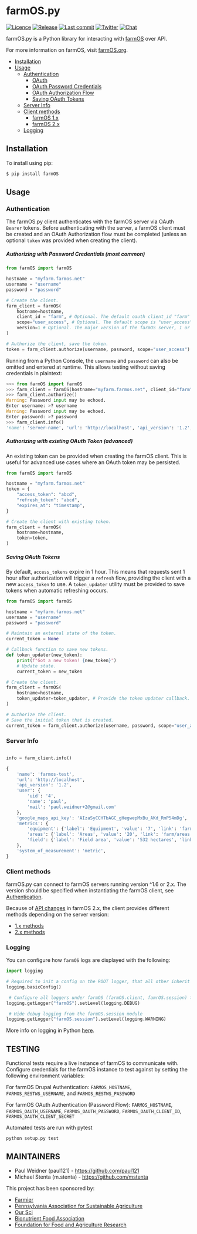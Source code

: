 # farmOS.py

[![Licence](https://img.shields.io/badge/Licence-GPL%203.0-blue.svg)](https://opensource.org/licenses/GPL-3.0/)
[![Release](https://img.shields.io/github/release/farmOS/farmOS.py.svg?style=flat)](https://github.com/farmOS/farmOS.py/releases)
[![Last commit](https://img.shields.io/github/last-commit/farmOS/farmOS.py.svg?style=flat)](https://github.com/farmOS/farmOS.py/commits)
[![Twitter](https://img.shields.io/twitter/follow/farmOSorg.svg?label=%40farmOSorg&style=flat)](https://twitter.com/farmOSorg)
[![Chat](https://img.shields.io/matrix/farmOS:matrix.org.svg)](https://riot.im/app/#/room/#farmOS:matrix.org)

farmOS.py is a Python library for interacting with [farmOS](https://farmOS.org)
over API.

For more information on farmOS, visit [farmOS.org](https://farmOS.org).

- [Installation](#installation)
- [Usage](#usage)
  - [Authentication](#authentication)
    - [OAuth](#OAuth)
     - [OAuth Password Credentials](#oauth-password-credentials-most-common)
     - [OAuth Authorization Flow](#oauth-authorization-flow-advanced)
     - [Saving OAuth Tokens](#saving-oauth-tokens)
  - [Server Info](#server-info)
  - [Client methods](#client-methods)  
    - [farmOS 1.x](docs/client_1x.md)
    - [farmOS 2.x](docs/client_2x.md)
  - [Logging](#logging)


## Installation

To install using pip:

```bash
$ pip install farmOS
```

## Usage

### Authentication

The farmOS.py client authenticates with the farmOS server via OAuth `Bearer`
tokens. Before authenticating with the server, a farmOS client must be 
created and an OAuth Authorization flow must be completed (unless an optional 
`token` was provided when creating the client).

##### Authorizing with Password Credentials (most common)

```python
from farmOS import farmOS

hostname = "myfarm.farmos.net"
username = "username"
password = "password"

# Create the client.
farm_client = farmOS(
    hostname=hostname,
    client_id = "farm", # Optional. The default oauth client_id "farm" is enabled on all farmOS servers.
    scope="user_access", # Optional. The default scope is "user_access". Only needed if authorizing with a different scope.
    version=1 # Optional. The major version of the farmOS server, 1 or 2. Defaults to 1.
)

# Authorize the client, save the token.
token = farm_client.authorize(username, password, scope="user_access")
```

Running from a Python Console, the `username` and `password` can also be 
omitted and entered at runtime. This allows testing without saving 
credentials in plaintext:

```python
>>> from farmOS import farmOS
>>> farm_client = farmOS(hostname="myfarm.farmos.net", client_id="farm", scope="user_access")
>>> farm_client.authorize()
Warning: Password input may be echoed.
Enter username: >? username
Warning: Password input may be echoed.
Enter password: >? password
>>> farm_client.info()
'name': 'server-name', 'url': 'http://localhost', 'api_version': '1.2', 'user': ....
```

##### Authorizing with existing OAuth Token (advanced)

An existing token can be provided when creating the farmOS client. This is
useful for advanced use cases where an OAuth token may be persisted.

```python
from farmOS import farmOS

hostname = "myfarm.farmos.net"
token = {
    "access_token": "abcd",
    "refresh_token": "abcd",
    "expires_at": "timestamp",
}

# Create the client with existing token.
farm_client = farmOS(
    hostname=hostname,
    token=token,
)
```

##### Saving OAuth Tokens

By default, `access_tokens` expire in 1 hour. This means that requests sent 
1 hour after authorization will trigger a `refresh` flow, providing the 
client with a new `access_token` to use. A `token_updater` utility must be 
provided to save tokens when automatic refreshing occurs. 

```python
from farmOS import farmOS

hostname = "myfarm.farmos.net"
username = "username"
password = "password"

# Maintain an external state of the token.
current_token = None

# Callback function to save new tokens.
def token_updater(new_token):
    print(f"Got a new token! {new_token}")
    # Update state.
    current_token = new_token

# Create the client.
farm_client = farmOS(
    hostname=hostname,
    token_updater=token_updater, # Provide the token updater callback.
)

# Authorize the client.
# Save the initial token that is created.
current_token = farm_client.authorize(username, password, scope="user_access")
```

### Server Info

```python

info = farm_client.info()

{
    'name': 'farmos-test',
    'url': 'http://localhost',
    'api_version': '1.2',
    'user': {
        'uid': '4',
        'name': 'paul',
        'mail': 'paul.weidner+2@gmail.com'
    },
    'google_maps_api_key': 'AIzaSyCCHTbAGC_gHegwepMxBu_AKd_RmP54mDg',
    'metrics': {
        'equipment': {'label': 'Equipment', 'value': '7', 'link': 'farm/assets/equipment/list', 'weight': 0},
        'areas': {'label': 'Areas', 'value': '20', 'link': 'farm/areas', 'weight': 100},
        'field': {'label': 'Field area', 'value': '532 hectares', 'link': 'farm/areas', 'weight': 101}
    },
    'system_of_measurement': 'metric',
}
```


### Client methods

farmOS.py can connect to farmOS servers running version ^1.6 or 2.x. The version should be specified when instantiating
the farmOS client, see [Authentication](#authentication).

Because of [API changes](https://2x.farmos.org/development/api/changes/) in farmOS 2.x, the client provides different
methods depending on the server version:

- [1.x methods](docs/client_1x.md)
- [2.x methods](docs/client_2x.md)

### Logging

You can configure how `farmOS` logs are displayed with the following:
```python
import logging

# Required to init a config on the ROOT logger, that all other inherit from
logging.basicConfig()

 # Configure all loggers under farmOS (farmOS.client, famrOS.session) to desired level
logging.getLogger("farmOS").setLevel(logging.DEBUG)

 # Hide debug logging from the farmOS.session module
logging.getLogger("farmOS.session").setLevel(logging.WARNING)
```
More info on logging in Python [here](https://docs.python.org/3/howto/logging.html#logging-basic-tutorial).

## TESTING
Functional tests require a live instance of farmOS to communicate with.
Configure credentials for the farmOS instance to test against by setting the following environment variables: 

For farmOS Drupal Authentication:
`FARMOS_HOSTNAME`, `FARMOS_RESTWS_USERNAME`, and `FARMOS_RESTWS_PASSWORD`

For farmOS OAuth Authentication (Password Flow):
`FARMOS_HOSTNAME`, `FARMOS_OAUTH_USERNAME`, `FARMOS_OAUTH_PASSWORD`, `FARMOS_OAUTH_CLIENT_ID`, `FARMOS_OAUTH_CLIENT_SECRET`

Automated tests are run with pytest

    python setup.py test

## MAINTAINERS

 * Paul Weidner (paul121) - https://github.com/paul121
 * Michael Stenta (m.stenta) - https://github.com/mstenta

This project has been sponsored by:

 * [Farmier](https://farmier.com)
 * [Pennsylvania Association for Sustainable Agriculture](https://pasafarming.org)
 * [Our Sci](http://our-sci.net)
 * [Bionutrient Food Association](https://bionutrient.org)
 * [Foundation for Food and Agriculture Research](https://foundationfar.org/)
